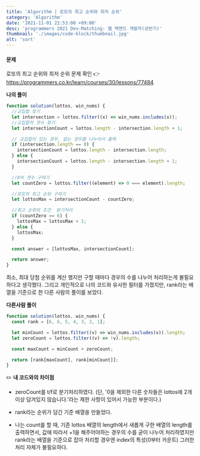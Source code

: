 ```yaml
---
title: 'Algorithm | 로또의 최고 순위와 최저 순위'
category: 'Algorithm'
date: '2021-11-01 22:53:00 +09:00'
desc: 'programmers 2021 Dev-Matching: 웹 백엔드 개발자(상반기)'
thumbnail: './images/code-block/thumbnail.jpg'
alt: 'sort'
---
```


#### 문제

로또의 최고 순위와 최저 순위 문제 확인 👉 https://programmers.co.kr/learn/courses/30/lessons/77484

**나의 풀이**

```javascript
function solution(lottos, win_nums) {
  //교집합 찾기
  let intersection = lottos.filter((x) => win_nums.includes(x));
  //교집합의 갯수 찾기
  let intersectionCount = lottos.length - intersection.length + 1;

  // 교집합이 있는 경우, 없는 경우를 나누어서 출력
  if (intersection.length == 0) {
    intersectionCount = lottos.length - intersection.length;
  } else {
    intersectionCount = lottos.length - intersection.length + 1;
  }

  //0의 갯수 구하기
  let countZero = lottos.filter((element) => 0 === element).length;

  //로또의 최고 순위 구하기
  let lottosMax = intersectionCount - countZero;

  //최고 순위의 조건  분기처리
  if (countZero == 6) {
    lottosMax = lottosMax + 1;
  } else {
    lottosMax;
  }

  const answer = [lottosMax, intersectionCount];

  return answer;
}
```

최소, 최대 당첨 순위를 계산 했지만 구할 때마다 경우의 수를 나누어 처리하는게 불필요하다고 생각했다.
그리고 개인적으로 나의 코드와 유사한 필터를 가졌지만, rank라는 배열을 기준으로 한 다른 사람의 풀이를 보았다.

**다른사람 풀이**

```javascript
function solution(lottos, win_nums) {
  const rank = [6, 6, 5, 4, 3, 2, 1];

  let minCount = lottos.filter((v) => win_nums.includes(v)).length;
  let zeroCount = lottos.filter((v) => !v).length;

  const maxCount = minCount + zeroCount;

  return [rank[maxCount], rank[minCount]];
}
```

✏️ **내 코드와의 차이점**

- zeroCount를 t/f로 분기처리하였다.
  (단, '0을 제외한 다른 숫자들은 lottos에 2개 이상 담겨있지 않습니다.'라는 제한 사항이 있어서 가능한 부분이다.)
- rank라는 순위가 담긴 기준 배열을 만들었다.

- 나는 count를 할 때, 기존 lottos 배열의 length에서 새롭게 구한 배열의 length를 출력하면서, 값에 따라서 +1을 해주어야하는 경우의 수를 굳이 나누어 처리하였지만 rank라는 배열을 기준으로 잡아 처리할 경우엔 index의 특성(0부터 카운트) 그러한 처리 자체가 불필요하다.
